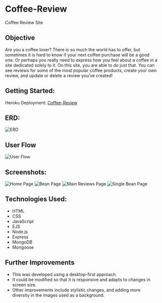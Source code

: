 # Coffee-Review
Coffee Review Site

## Objective
Are you a coffee lover? There is so much the world has to offer, but sometimes it is hard to know if your next coffee purchase will be a good one. Or perhaps you really need to express how you feel about a coffee in a site dedicated solely to it. On this site, you are able to do just that. You can see reviews for some of the most popular coffee products, create your own review, and update or delete a review you've created!

## Getting Started:
Heroku Deployment: [Coffee-Review](https://nem-coffee-review.herokuapp.com/)

## ERD:
![ERD](https://user-images.githubusercontent.com/80375748/153024921-04d25d84-c7dd-43e4-991a-be4a0199592d.PNG)

## User Flow
![User Flow](https://user-images.githubusercontent.com/80375748/153024883-d4d15d42-6f3e-4157-9ad1-e307d47939d4.PNG)

## Screenshots:
![Home Page](https://user-images.githubusercontent.com/80375748/153054808-ba073e62-df44-42e2-9786-c1c2fd0bda78.png)
![Bean Page](https://user-images.githubusercontent.com/80375748/153054912-3aacdb67-56cc-44fa-be05-0c0667f85283.png)
![Main Reviews Page](https://user-images.githubusercontent.com/80375748/153054971-7b458f03-c175-4bc9-9666-cbaaa7cbf7a4.png)
![Single Bean Page](https://user-images.githubusercontent.com/80375748/153055029-74465c11-3a92-4a24-80e5-3363e8f9da14.png)

## Technologies Used:
- HTML
- CSS
- JavaScript
- EJS
- Node.js
- Express
- MongoDB
- Mongoose

## Further Improvements
- This was developed using a desktop-first approach.
- It could be modified so that it is responsive and adapts to changes in screen size.
- Other improvements include stylistic changes, and adding more diversity in the images used as a background.

